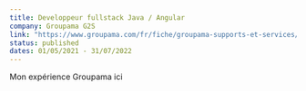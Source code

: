 ```yaml
---
title: Developpeur fullstack Java / Angular
company: Groupama G2S
link: "https://www.groupama.com/fr/fiche/groupama-supports-et-services/"
status: published
dates: 01/05/2021 - 31/07/2022
---
```


Mon expérience Groupama ici